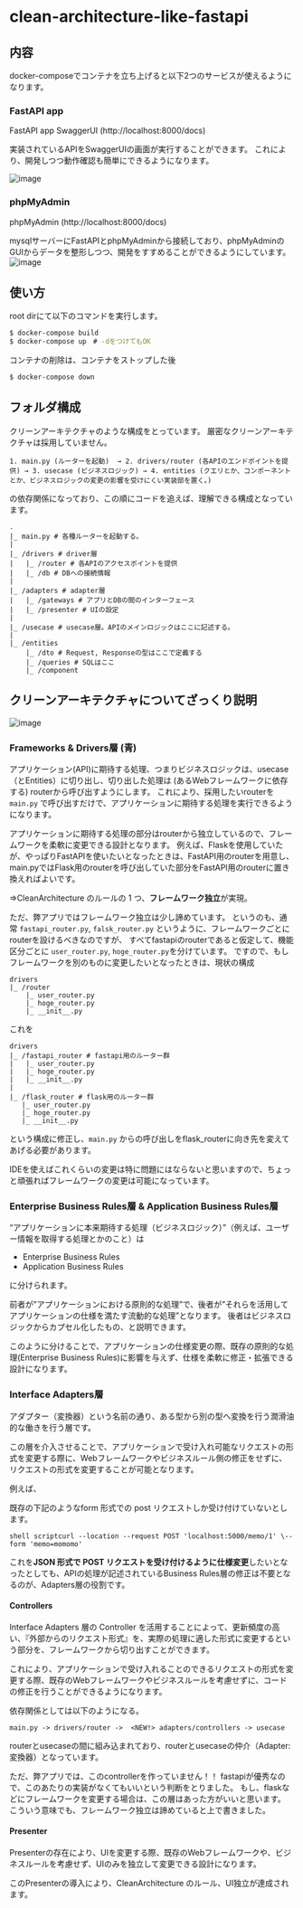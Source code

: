 # clean-architecture-like-fastapi

## 内容
docker-composeでコンテナを立ち上げると以下2つのサービスが使えるようになります。

### FastAPI app
FastAPI app SwaggerUI (http://localhost:8000/docs)

実装されているAPIをSwaggerUIの画面が実行することができます。
これにより、開発しつつ動作確認も簡単にできるようになります。

![image](https://user-images.githubusercontent.com/55648865/186562567-b13a4a76-dcf3-4ad5-98d2-671348eeec07.png)

### phpMyAdmin
phpMyAdmin (http://localhost:8000/docs)

mysqlサーバーにFastAPIとphpMyAdminから接続しており、phpMyAdminのGUIからデータを整形しつつ、開発をすすめることができるようにしています。
![image](https://user-images.githubusercontent.com/55648865/186562687-042c4ac4-8a38-4d5d-acc7-fa81dd19ca12.png)

## 使い方
root dirにて以下のコマンドを実行します。
```bash
$ docker-compose build
$ docker-compose up　# -dをつけてもOK
```

コンテナの削除は、コンテナをストップした後
```bash
$ docker-compose down
```

## フォルダ構成
クリーンアーキテクチャのような構成をとっています。
厳密なクリーンアーキテクチャは採用していません。

```
1. main.py (ルーターを起動)  → 2. drivers/router (各APIのエンドポイントを提供) → 3. usecase (ビジネスロジック) → 4. entities (クエリとか、コンポーネントとか、ビジネスロジックの変更の影響を受けにくい実装部を置く。)
```

の依存関係になっており、この順にコードを追えば、理解できる構成となっています。

```
.
|_ main.py # 各種ルーターを起動する。
|
|_ /drivers # driver層
|   |_ /router # 各APIのアクセスポイントを提供
|   |_ /db # DBへの接続情報
|
|_ /adapters # adapter層
|   |_ /gateways # アプリとDBの間のインターフェース
|   |_ /presenter # UIの設定
|
|_ /usecase # usecase層。APIのメインロジックはここに記述する。
|
|_ /entities
    |_ /dto # Request, Responseの型はここで定義する
    |_ /queries # SQLはここ
    |_ /component
```

## クリーンアーキテクチャについてざっくり説明
![image](https://user-images.githubusercontent.com/55648865/186561594-5539edf8-37e6-4134-b185-8984d9a92350.png)

### Frameworks & Drivers層 (青)
アプリケーション(API)に期待する処理、つまりビジネスロジックは、usecase（とEntities）に切り出し、切り出した処理は (あるWebフレームワークに依存する) routerから呼び出すようにします。
これにより、採用したいrouterを `main.py` で呼び出すだけで、アプリケーションに期待する処理を実行できるようになります。

アプリケーションに期待する処理の部分はrouterから独立しているので、フレームワークを柔軟に変更できる設計となります。
例えば、Flaskを使用していたが、やっぱりFastAPIを使いたいとなったときは、FastAPI用のrouterを用意し、main.pyではFlask用のrouterを呼び出していた部分をFastAPI用のrouterに置き換えればよいです。

⇒CleanArchitecture のルールの 1 つ、**フレームワーク独立**が実現。

ただ、弊アプリではフレームワーク独立は少し諦めています。
というのも、通常 `fastapi_router.py`, `falsk_router.py` というように、フレームワークごとにrouterを設けるべきなのですが、
すべてfastapiのrouterであると仮定して、機能区分ごとに `user_router.py`, `hoge_router.py`を分けています。
ですので、もしフレームワークを別のものに変更したいとなったときは、現状の構成
```
drivers
|_ /router
    |_ user_router.py
    |_ hoge_router.py
    |_ __init__.py 
```
これを
```
drivers
|_ /fastapi_router # fastapi用のルーター群
|   |_ user_router.py
|   |_ hoge_router.py
|   |_ __init__.py 
|
|_ /flask_router # flask用のルーター群
   |_ user_router.py
   |_ hoge_router.py
   |_ __init__.py 
```
という構成に修正し、`main.py` からの呼び出しをflask_routerに向き先を変えてあげる必要があります。

IDEを使えばこれくらいの変更は特に問題にはならないと思いますので、ちょっと頑張ればフレームワークの変更は可能になっています。

### Enterprise Business Rules層 & Application Business Rules層

“アプリケーションに本来期待する処理（ビジネスロジック）”（例えば、ユーザー情報を取得する処理とかのこと）は

- Enterprise Business Rules
- Application Business Rules

に分けられます。

前者が”アプリケーションにおける原則的な処理”で、後者が”それらを活用してアプリケーションの仕様を満たす流動的な処理”となります。
後者はビジネスロジックからカプセル化したもの、と説明できます。

このように分けることで、アプリケーションの仕様変更の際、既存の原則的な処理(Enterprise Business Rules)に影響を与えず、仕様を柔軟に修正・拡張できる設計になります。

### Interface Adapters層
アダプター（変換器）という名前の通り、ある型から別の型へ変換を行う潤滑油的な働きを行う層です。

この層を介入させることで、アプリケーションで受け入れ可能なリクエストの形式を変更する際に、Webフレームワークやビジネスルール側の修正をせずに、リクエストの形式を変更することが可能となります。

例えば、

既存の下記のようなform 形式での post リクエストしか受け付けていないとします。

`shell scriptcurl --location --request POST 'localhost:5000/memo/1' \--form 'memo=momomo'`

これを**JSON 形式で POST リクエストを受け付けるように仕様変更**したいとなったとしても、APIの処理が記述されているBusiness Rules層の修正は不要となるのが、Adapters層の役割です。

#### Controllers

Interface Adapters 層の Controller を活用することによって、更新頻度の高い、『外部からのリクエスト形式』を、実際の処理に適した形式に変更するという部分を、フレームワークから切り出すことができます。

これにより、アプリケーションで受け入れることのできるリクエストの形式を変更する際、既存のWebフレームワークやビジネスルールを考慮せずに、コードの修正を行うことができるようになります。

依存関係としては以下のようになる。

```
main.py -> drivers/router ->  <NEW!> adapters/controllers -> usecase
```

routerとusecaseの間に組み込まれており、routerとusecaseの仲介（Adapter: 変換器）となっています。

ただ、弊アプリでは、このcontrollerを作っていません！！
fastapiが優秀なので、このあたりの実装がなくてもいいという判断をとりました。
もし、flaskなどにフレームワークを変更する場合は、この層はあった方がいいと思います。
こういう意味でも、フレームワーク独立は諦めていると上で書きました。

#### Presenter

Presenterの存在により、UIを変更する際、既存のWebフレームワークや、ビジネスルールを考慮せず、UIのみを独立して変更できる設計になります。

このPresenterの導入により、CleanArchitecture のルール、UI独立が達成されます。

